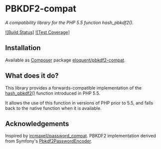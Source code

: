 # PBKDF2-compat

*A compatibility library for the PHP 5.5 function hash_pbkdf2().*

[![Build Status]](http://travis-ci.org/eloquent/pbkdf2-compat)
[![Test Coverage]](http://lqnt.co/pbkdf2-compat/artifacts/tests/coverage/)

## Installation

Available as [Composer](http://getcomposer.org/) package
[eloquent/pbkdf2-compat](https://packagist.org/packages/eloquent/pbkdf2-compat).

## What does it do?

This library provides a forwards-compatible implementation of the
[hash_pbkdf2()](http://php.net/hash_pbkdf2) function introduced in PHP 5.5.

It allows the use of this function in versions of PHP prior to 5.5, and falls
back to the native function when it is available.

## Acknowledgements

Inspired by [ircmaxell/password_compat](https://github.com/ircmaxell/password_compat).
PBKDF2 implementation derived from Symfony's
[Pbkdf2PasswordEncoder](https://github.com/symfony/symfony/blob/master/src/Symfony/Component/Security/Core/Encoder/Pbkdf2PasswordEncoder.php).
